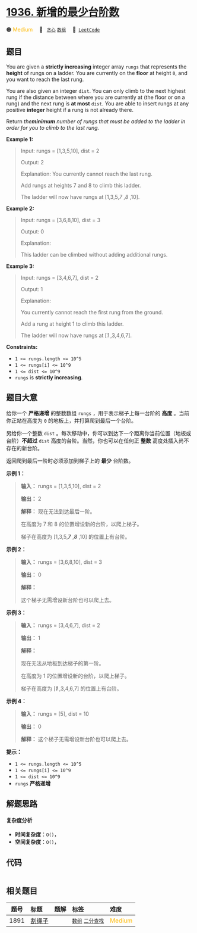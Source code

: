 # [1936. 新增的最少台阶数](https://leetcode.com/problems/add-minimum-number-of-rungs)

🟠 <font color=#ffb800>Medium</font>&emsp; 🔖&ensp; [`贪心`](/tag/greedy.md) [`数组`](/tag/array.md)&emsp; 🔗&ensp;[`LeetCode`](https://leetcode.com/problems/add-minimum-number-of-rungs)

## 题目

You are given a **strictly increasing** integer array `rungs` that represents
the **height** of rungs on a ladder. You are currently on the **floor** at
height `0`, and you want to reach the last rung.

You are also given an integer `dist`. You can only climb to the next highest
rung if the distance between where you are currently at (the floor or on a
rung) and the next rung is **at most** `dist`. You are able to insert rungs at
any positive **integer** height if a rung is not already there.

Return _the**minimum** number of rungs that must be added to the ladder in
order for you to climb to the last rung._



**Example 1:**

> Input: rungs = [1,3,5,10], dist = 2
> 
> Output: 2
> 
> Explanation: You currently cannot reach the last rung.
> 
> Add rungs at heights 7 and 8 to climb this ladder. 
> 
> The ladder will now have rungs at [1,3,5,_7_ ,_8_ ,10].

**Example 2:**

> Input: rungs = [3,6,8,10], dist = 3
> 
> Output: 0
> 
> Explanation:
> 
> This ladder can be climbed without adding additional rungs.

**Example 3:**

> Input: rungs = [3,4,6,7], dist = 2
> 
> Output: 1
> 
> Explanation:
> 
> You currently cannot reach the first rung from the ground.
> 
> Add a rung at height 1 to climb this ladder.
> 
> The ladder will now have rungs at [_1_ ,3,4,6,7].

**Constraints:**

  * `1 <= rungs.length <= 10^5`
  * `1 <= rungs[i] <= 10^9`
  * `1 <= dist <= 10^9`
  * `rungs` is **strictly increasing**.


## 题目大意

给你一个 **严格递增** 的整数数组 `rungs` ，用于表示梯子上每一台阶的 **高度** 。当前你正站在高度为 `0`
的地板上，并打算爬到最后一个台阶。

另给你一个整数 `dist` 。每次移动中，你可以到达下一个距离你当前位置（地板或台阶）**不超过** `dist` 高度的台阶。当然，你也可以在任何正
**整数** 高度处插入尚不存在的新台阶。

返回爬到最后一阶时必须添加到梯子上的 **最少** 台阶数。

**示例 1：**

> 
> 
> 
> 
> 
> **输入：** rungs = [1,3,5,10], dist = 2
> 
> **输出：** 2
> 
> **解释：** 现在无法到达最后一阶。
> 
> 在高度为 7 和 8 的位置增设新的台阶，以爬上梯子。 
> 
> 梯子在高度为 [1,3,5,**_7_** ,**_8_** ,10] 的位置上有台阶。
> 
> 

**示例 2：**

> 
> 
> 
> 
> 
> **输入：** rungs = [3,6,8,10], dist = 3
> 
> **输出：** 0
> 
> **解释：**
> 
> 这个梯子无需增设新台阶也可以爬上去。
> 
> 

**示例 3：**

> 
> 
> 
> 
> 
> **输入：** rungs = [3,4,6,7], dist = 2
> 
> **输出：** 1
> 
> **解释：**
> 
> 现在无法从地板到达梯子的第一阶。 
> 
> 在高度为 1 的位置增设新的台阶，以爬上梯子。 
> 
> 梯子在高度为 [**_1_** ,3,4,6,7] 的位置上有台阶。
> 
> 

**示例 4：**

> 
> 
> 
> 
> 
> **输入：** rungs = [5], dist = 10
> 
> **输出：** 0
> 
> **解释：** 这个梯子无需增设新台阶也可以爬上去。
> 
> 

**提示：**

  * `1 <= rungs.length <= 10^5`
  * `1 <= rungs[i] <= 10^9`
  * `1 <= dist <= 10^9`
  * `rungs` **严格递增**


## 解题思路

#### 复杂度分析

- **时间复杂度**：`O()`，
- **空间复杂度**：`O()`，

## 代码

```javascript

```

## 相关题目

<!-- prettier-ignore -->
| 题号 | 标题 | 题解 | 标签 | 难度 |
| :------: | :------ | :------: | :------ | :------ |
| 1891 | [割绳子](https://leetcode.com/problems/cutting-ribbons) |  |  [`数组`](/tag/array.md) [`二分查找`](/tag/binary-search.md) | <font color=#ffb800>Medium</font> |